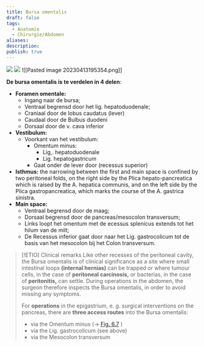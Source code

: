 ```yaml
---
title: Bursa omentalis
draft: false
tags:
  - Anatomie
  - Chirurgie/Abdomen
aliases: 
description: 
publish: true
---
```



![](https://i.imgur.com/rX8RXPY.png)
![](https://i.imgur.com/Cay80Cw.png)
![[Pasted image 20230413195354.png]]


**De bursa omentalis is te verdelen in 4 delen**:
- **Foramen omentale:** 
	- Ingang naar de bursa;
	- Ventraal begrensd door het lig. hepatoduodenale;
	- Craniaal door de lobus caudatus (lever) 
	- Caudaal door de Bulbus duodeni
	- Dorsaal door de v. cava inferior
- **Vestibulum:**
	- Voorkant van het vestibulum:
		- Omentum minus:
			- Lig,. hepatoduodenale
			- Lig. hepatogastricum
		- Gaat onder de lever door (recessus superior)
- **Isthmus:** the narrowing between the first and main space is confined by two peritoneal folds, on the right side by the Plica hepato-pancreatica which is raised by the A. hepatica communis, and on the left side by the Plica gastropancreatica, which marks the course of the A. gastrica sinistra.
- **Main space:** 
	- Ventraal begrensd door de maag;
	- Dorsaal begrensd door de pancreas/mesocolon transversum;
	- Links loopt het omentum met de  ecessus splenicus extends tot het hilum van de milt;
	- De Recessus inferior gaat door naar het Lig. gastrocolicum tot de basis van het mesocolon bij het Colon transversum.


> [!ETIO] Clinical remarks
> Like other recesses of the peritoneal cavity, the Bursa omentalis is of clinical significance as a site where small intestinal loops **(internal hernias)** can be trapped or where tumour cells, in the case of **peritoneal carcinosis,** or bacterias, in the case of **peritonitis,** can settle. During operations in the abdomen, the surgeon therefore inspects the Bursa omentalis, in order to avoid missing any symptoms.
> 
> For **operations** in the epigastrium, e. g. surgical interventions on the pancreas, there are **three access routes** into the Bursa omentalis:
> - via the Omentum minus (→ [Fig. 6.7](https://www-clinicalkey-com.ru.idm.oclc.org/student/content/book/3-s2.0-B9780702052705500134#f9) )
> - via the Lig. gastrocolicum (see above)
> - via the Mesocolon transversum